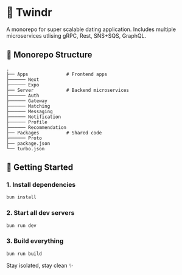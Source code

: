 # 🧠 Twindr

A monorepo for super scalable dating application.
Includes multiple microservices utlising gRPC, Rest, SNS+SQS, GraphQL.

## 📁 Monorepo Structure

```
.
├── Apps              # Frontend apps
├────── Next
├────── Expo
├── Server            # Backend microservices
├────── Auth
├────── Gateway
├────── Matching
├────── Messaging
├────── Notification
├────── Profile
├────── Recommendation
├── Packages          # Shared code
├────── Proto
├── package.json
└── turbo.json
```

## 🚀 Getting Started

### 1. Install dependencies

```bash
bun install
```

### 2. Start all dev servers

```bash
bun run dev
```

### 3. Build everything

```bash
bun run build
```

Stay isolated, stay clean ✨

